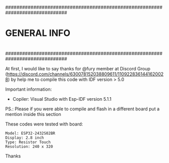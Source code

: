 ##############################################################################
#                                                                            #
#                                GENERAL INFO                                #
#                                                                            #
##############################################################################

At first, I would like to say thanks for @fury member at Discord Group (https://discord.com/channels/630078152038809611/1109228361441620028) 
by help me to compile this code with IDF version > 5.0

Important information:

- Copiler: Visual Studio with Esp-IDF version 5.1.1

PS.: Please if you were able to compile and flash in a different board put a mention inside this section

These codes were tested with board:
	
	Model: ESP32-2432S02BR
	Display: 2.8 inch
	Type: Resistor Touch
	Resolution: 240 x 320
	
Thanks





